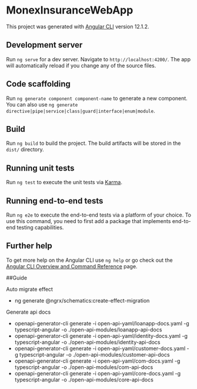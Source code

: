 # MonexInsuranceWebApp

This project was generated with [Angular CLI](https://github.com/angular/angular-cli) version 12.1.2.

## Development server

Run `ng serve` for a dev server. Navigate to `http://localhost:4200/`. The app will automatically reload if you change any of the source files.

## Code scaffolding

Run `ng generate component component-name` to generate a new component. You can also use `ng generate directive|pipe|service|class|guard|interface|enum|module`.

## Build

Run `ng build` to build the project. The build artifacts will be stored in the `dist/` directory.

## Running unit tests

Run `ng test` to execute the unit tests via [Karma](https://karma-runner.github.io).

## Running end-to-end tests

Run `ng e2e` to execute the end-to-end tests via a platform of your choice. To use this command, you need to first add a package that implements end-to-end testing capabilities.

## Further help

To get more help on the Angular CLI use `ng help` or go check out the [Angular CLI Overview and Command Reference](https://angular.io/cli) page.

##Guide

Auto migrate effect
- ng generate @ngrx/schematics:create-effect-migration

Generate api docs
- openapi-generator-cli generate -i open-api-yaml/loanapp-docs.yaml -g typescript-angular -o ./open-api-modules/loanapp-api-docs 
- openapi-generator-cli generate -i open-api-yaml/identity-docs.yaml -g typescript-angular -o ./open-api-modules/identity-api-docs
- openapi-generator-cli generate -i open-api-yaml/customer-docs.yaml -g typescript-angular -o ./open-api-modules/customer-api-docs
- openapi-generator-cli generate -i open-api-yaml/com-docs.yaml -g typescript-angular -o ./open-api-modules/com-api-docs
- openapi-generator-cli generate -i open-api-yaml/core-docs.yaml -g typescript-angular -o ./open-api-modules/core-api-docs
